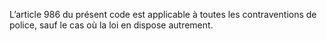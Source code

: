 L’article 986 du présent code est applicable à toutes les contraventions de police, sauf le cas où la loi en dispose autrement.